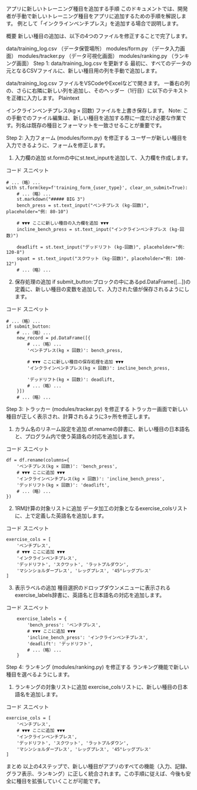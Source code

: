アプリに新しいトレーニング種目を追加する手順
このドキュメントでは、開発者が手動で新しいトレーニング種目をアプリに追加するための手順を解説します。
例として「インクラインベンチプレス」を追加する場合で説明します。

概要
新しい種目の追加は、以下の4つのファイルを修正することで完了します。

data/training_log.csv （データ保管場所）
modules/form.py （データ入力画面）
modules/tracker.py （データ可視化画面）
modules/ranking.py （ランキング画面）
Step 1: data/training_log.csv を更新する
最初に、すべてのデータの元となるCSVファイルに、新しい種目用の列を手動で追加します。

data/training_log.csv ファイルをVSCodeやExcelなどで開きます。
一番右の列の、さらに右隣に新しい列を追加し、そのヘッダー（1行目）に以下のテキストを正確に入力します。
Plaintext

インクラインベンチプレス(kg × 回数)
ファイルを上書き保存します。
Note: この手動でのファイル編集は、新しい種目を追加する際に一度だけ必要な作業です。列名は既存の種目とフォーマットを一致させることが重要です。

Step 2: 入力フォーム (modules/form.py) を修正する
ユーザーが新しい種目を入力できるように、フォームを修正します。

1. 入力欄の追加
st.formの中にst.text_inputを追加して、入力欄を作成します。

コード スニペット

    # ...（略）...
    with st.form(key=f'training_form_{user_type}', clear_on_submit=True):
        # ...（略）...
        st.markdown("##### BIG 3")
        bench_press = st.text_input("ベンチプレス (kg-回数)", placeholder="例: 80-10")
        
        # ▼▼▼ ここに新しい種目の入力欄を追加 ▼▼▼
        incline_bench_press = st.text_input("インクラインベンチプレス (kg-回数)") 
        
        deadlift = st.text_input("デッドリフト (kg-回数)", placeholder="例: 120-8")
        squat = st.text_input("スクワット (kg-回数)", placeholder="例: 100-12")
        # ...（略）...
2. 保存処理の追加
if submit_button:ブロックの中にあるpd.DataFrame([...])の定義に、新しい種目の変数を追加して、入力された値が保存されるようにします。

コード スニペット

    # ...（略）...
    if submit_button:
        # ...（略）...
        new_record = pd.DataFrame([{
            # ...（略）...
            'ベンチプレス(kg × 回数)': bench_press,
            
            # ▼▼▼ ここに新しい種目の保存処理を追加 ▼▼▼
            'インクラインベンチプレス(kg × 回数)': incline_bench_press,
            
            'デッドリフト(kg × 回数)': deadlift,
            # ...（略）...
        }])
        # ...（略）...
Step 3: トラッカー (modules/tracker.py) を修正する
トラッカー画面で新しい種目が正しく表示され、計算されるように3ヶ所を修正します。

1. カラム名のリネーム設定を追加
df.renameの辞書に、新しい種目の日本語名と、プログラム内で使う英語名の対応を追加します。

コード スニペット

    df = df.rename(columns={
        'ベンチプレス(kg × 回数)': 'bench_press',
        # ▼▼▼ ここに追加 ▼▼▼
        'インクラインベンチプレス(kg × 回数)': 'incline_bench_press',
        'デッドリフト(kg × 回数)': 'deadlift',
        # ...（略）...
    })
2. 1RM計算の対象リストに追加
データ加工の対象となるexercise_colsリストに、上で定義した英語名を追加します。

コード スニペット

    exercise_cols = [
        'ベンチプレス',
        # ▼▼▼ ここに追加 ▼▼▼
        'インクラインベンチプレス',
        'デッドリフト', 'スクワット', 'ラットプルダウン',
        'マシンショルダープレス', 'レッグプレス', '45°レッグプレス'
    ]
3. 表示ラベルの追加
種目選択のドロップダウンメニューに表示されるexercise_labels辞書に、英語名と日本語名の対応を追加します。

コード スニペット

        exercise_labels = {
            'bench_press': 'ベンチプレス',
            # ▼▼▼ ここに追加 ▼▼▼
            'incline_bench_press': 'インクラインベンチプレス',
            'deadlift': 'デッドリフト',
            # ...（略）...
        }
Step 4: ランキング (modules/ranking.py) を修正する
ランキング機能で新しい種目を選べるようにします。

1. ランキングの対象リストに追加
exercise_colsリストに、新しい種目の日本語名を追加します。

コード スニペット

    exercise_cols = [
        'ベンチプレス',
        # ▼▼▼ ここに追加 ▼▼▼
        'インクラインベンチプレス',
        'デッドリフト', 'スクワット', 'ラットプルダウン',
        'マシンショルダープレス', 'レッグプレス', '45°レッグプレス'
    ]
まとめ
以上の4ステップで、新しい種目がアプリのすべての機能（入力、記録、グラフ表示、ランキング）に正しく統合されます。この手順に従えば、今後も安全に種目を拡張していくことが可能です。